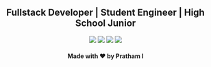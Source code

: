 <h2 align="center">Fullstack Developer | Student Engineer | High School Junior</h2>

<p align="center">
  <a href= "https://prathami1.studio" target="_blank"><img src="https://img.icons8.com/dotty/80/000000/globe.png"/></a>
  <a href= "https://github.com/prathami1?tab=repositories" target="_blank"><img src="https://img.icons8.com/dotty/80/000000/github.png"/></a>
  <a href= "https://instagram.com/prathami1" target="_blank"><img src="https://img.icons8.com/dotty/80/000000/instagram-new.png"/></a>
  <a href= "mailto:prathami1@outlook.com" target="_blank"><img src="https://img.icons8.com/dotty/80/000000/filled-sent.png"/></a>
</p>

<h4 align="center">Made with ❤️ by Pratham I</h4>
